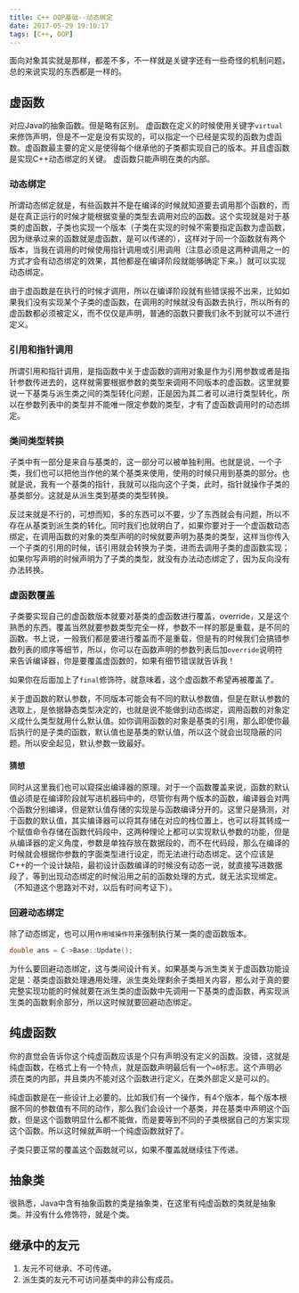 ```yaml
---
title: C++ OOP基础--动态绑定
date: 2017-05-29 19:10:17
tags: [C++, OOP]
---
```


面向对象其实就是那样，都差不多，不一样就是关键字还有一些奇怪的机制问题，总的来说实现的东西都是一样的。

## 虚函数

对应Java的抽象函数。但是略有区别。
虚函数在定义的时候使用关键字`virtual`来修饰声明，但是不一定是没有实现的，可以指定一个已经是实现的函数为虚函数。虚函数最主要的定义是使得每个继承他的子类都实现自己的版本。并且虚函数是实现C++动态绑定的关键。
虚函数只能声明在类的内部。

### 动态绑定

所谓动态绑定就是，有些函数并不是在编译的时候就知道要去调用那个函数的，而是在真正运行的时候才能根据变量的类型去调用对应的函数。这个实现就是对于基类的虚函数，子类也实现一个版本（子类在实现的时候不需要指定函数为虚函数，因为继承过来的函数就是虚函数，是可以传递的），这样对于同一个函数就有两个版本，当我在调用的时候使用指针调用或引用调用（注意必须是这两种调用之一的方式才会有动态绑定的效果，其他都是在编译阶段就能够确定下来。）就可以实现动态绑定。

由于虚函数是在执行的时候才调用，所以在编译阶段就有些错误报不出来，比如如果我们没有实现某个子类的虚函数，在调用的时候就没有函数去执行，所以所有的虚函数都必须被定义，而不仅仅是声明，普通的函数只要我们永不到就可以不进行定义。

### 引用和指针调用

所谓引用和指针调用，是指函数中关于虚函数的调用对象是作为引用参数或者是指针参数传进去的，这样就需要根据参数的类型来调用不同版本的虚函数。这里就要说一下基类与派生类之间的类型转化问题，正是因为其二者可以进行类型转化，所以在参数列表中的类型并不能唯一限定参数的类型，才有了虚函数调用时的动态绑定。

### 类间类型转换

子类中有一部分是来自与基类的，这一部分可以被单独利用。也就是说，一个子类，我们也可以把他当作他的某个基类来使用，使用的时候只用到基类的部分。也就是说，我有一个基类的指针，我就可以指向这个子类，此时，指针就操作子类的基类部分。这就是从派生类到基类的类型转换。

反过来就是不行的，可想而知，多的东西可以不要，少了东西就会有问题，所以不存在从基类到派生类的转化。同时我们也就明白了，如果你要对于一个虚函数动态绑定，在调用函数的对象的类型声明的时候就要声明为基类的类型，这样当你传入一个子类的引用的时候，该引用就会转换为子类，进而去调用子类的虚函数实现；如果你写声明的时候声明为了子类的类型，就没有办法动态绑定了，因为反向没有办法转换。

### 虚函数覆盖

子类要实现自己的虚函数版本就要对基类的虚函数进行覆盖，override，又是这个熟悉的东西。覆盖当然就要参数类型完全一样，参数不一样的那是重载，是不同的函数。书上说，一般我们都是要进行覆盖而不是重载，但是有的时候我们会搞错参数列表的顺序等细节，所以，你可以在函数声明的参数列表后加`override`说明符来告诉编译器，你是要覆盖虚函数的，如果有细节错误就告诉我！

如果你在后面加上了`final`修饰符，就意味着，这个虚函数不希望再被覆盖了。

关于虚函数的默认参数，不同版本可能会有不同的默认参数值，但是在默认参数的选取上，是依据静态类型决定的，也就是说不能做到动态绑定，调用函数的对象定义成什么类型就用什么默认值。如你调用函数的对象是基类的引用，那么即使你最后执行的是子类的函数，默认值也是基类的默认值，所以这个就会出现隐蔽的问题。所以安全起见，默认参数一致最好。

#### 猜想

同时从这里我们也可以窥探出编译器的原理。对于一个函数覆盖来说，函数的默认值必须是在编译阶段就写进机器码中的，尽管你有两个版本的函数，编译器会对两个函数分别编译，但是默认值存储的实现是与函数编译分开的。这里只是猜测，对于函数的默认值，其实编译器可以将其存储在对应的栈位置上，也可以将其转成一个赋值命令存储在函数代码段中，这两种理论上都可以实现默认参数的功能，但是从编译器的定义角度，参数是单独存放在数据段的，而不在代码段，那么在编译的时候就会根据你参数的字面类型进行设定，而无法进行动态绑定。这个应该是C++的一个设计缺陷，最初设计函数编译的时候没有动态一说，就直接写进数据段了，等到出现动态绑定的时候沿用之前的函数处理的方式，就无法实现绑定。（不知道这个思路对不对，以后有时间考证下）。


### 回避动态绑定

除了动态绑定，也可以用`作用域操作符`来强制执行某一类的虚函数版本。

```C++
double ans = C->Base::Update();
```
为什么要回避动态绑定，这与类间设计有关。如果基类与派生类关于虚函数功能设定是：基类虚函数处理通用处理，派生类处理剩余子类相关内容，那么对于真的要完整实现功能的时候就要在派生类的虚函数中先调用一下基类的虚函数，再实现派生类的函数剩余部分，所以这时候就要回避动态绑定。


## 纯虚函数

你的直觉会告诉你这个纯虚函数应该是个只有声明没有定义的函数。没错，这就是纯虚函数，在格式上有一个特点，就是函数声明最后有一个`=0`标志。这个声明必须在类的内部，并且类内不能对这个函数进行定义，在类外部定义是可以的。

纯虚函数是在一些设计上必要的。比如我们有一个操作，有4个版本，每个版本根据不同的参数值有不同的动作，那么我们会设计一个基类，并在基类中声明这个函数，但是这个函数明显什么都不能做，而是要等到不同的子类根据自己的方案实现这个函数。所以这时候就声明一个纯虚函数就好了。

子类只要正常的覆盖这个函数就可以，如果不覆盖就继续往下传递。

## 抽象类

很熟悉，Java中含有抽象函数的类是抽象类，在这里有纯虚函数的类就是抽象类。并没有什么修饰符，就是个类。

## 继承中的友元

1. 友元不可继承、不可传递。
2. 派生类的友元不可访问基类中的非公有成员。

